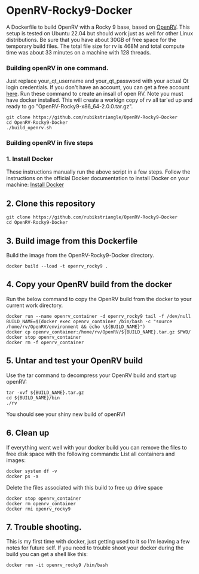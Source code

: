# OpenRV-Rocky9-Docker
A Dockerfile to build OpenRV with a Rocky 9 base, based on [OpenRV](https://github.com/AcademySoftwareFoundation/OpenRV.git). This setup is tested on Ubuntu 22.04 but should work just as well for other Linux distributions. Be sure that you have about 30GB of free space for the temporary build files. The total file size for rv is 468M and total compute time was about 33 minutes on a machine with 128 threads.

### Building openRV in one command. 
Just replace your_qt_username and your_qt_password with your actual Qt login credentials. If you don't have an account, you can get a free account [here](https://login.qt.io/register).
Run these command to create an insall of open RV.  Note you must have docker installed. This will create a workign copy of rv all tar'ed up and ready to go  "OpenRV-Rocky9-x86_64-2.0.0.tar.gz".
```
git clone https://github.com/rubikstriangle/OpenRV-Rocky9-Docker
cd OpenRV-Rocky9-Docker
./build_openrv.sh

```

### Building openRV in five steps
### 1. Install Docker
These instructions manually run the above script in a few steps. Follow the instructions on the official Docker documentation to install Docker on your machine: [Install Docker](https://docs.docker.com/engine/install)

## 2. Clone this repository
```
git clone https://github.com/rubikstriangle/OpenRV-Rocky9-Docker
cd OpenRV-Rocky9-Docker
```

## 3. Build image from this Dockerfile
Build the image from the OpenRV-Rocky9-Docker directory. 
```
docker build --load -t openrv_rocky9 .
```
## 4. Copy your OpenRV build from the docker
Run the below command to copy the OpenRV build from the docker to your current work directory.
```
docker run --name openrv_container -d openrv_rocky9 tail -f /dev/null
BUILD_NAME=$(docker exec openrv_container /bin/bash -c "source /home/rv/OpenRV/environment && echo \${BUILD_NAME}")
docker cp openrv_container:/home/rv/OpenRV/${BUILD_NAME}.tar.gz $PWD/
docker stop openrv_container
docker rm -f openrv_container
```

## 5. Untar and test your OpenRV build
Use the tar command to decompress your OpenRV build and start up openRV:
```
tar -xvf ${BUILD_NAME}.tar.gz
cd ${BUILD_NAME}/bin
./rv
```
You should see your shiny new build of openRV!

## 6. Clean up
If everything went well with your docker build you can remove the files to free disk space with the following commands:
List all containers and images:
```
docker system df -v
docker ps -a
```
Delete the files associated with this build to free up drive space

```
docker stop openrv_container
docker rm openrv_container
docker rmi openrv_rocky9
```
## 7. Trouble shooting.
This is my first time with docker, just getting used to it so I'm leaving a few notes for future self.
If you need to trouble shoot your docker during the build you can get a shell like this:
```
docker run -it openrv_rocky9 /bin/bash

```
